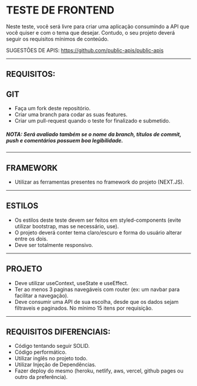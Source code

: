 # **TESTE DE FRONTEND**

Neste teste, você será livre para criar uma aplicação consumindo a API que você quiser e com o tema que desejar.
Contudo, o seu projeto deverá seguir os requisitos mínimos de conteúdo.

SUGESTÕES DE APIS:
https://github.com/public-apis/public-apis

---

## REQUISITOS:

## GIT

- Faça um fork deste repositório.
- Criar uma branch para codar as suas features.
- Criar um pull-request quando o teste for finalizado e submetido.

##### **NOTA: Será avaliado também se o nome da branch, títulos de commit, push e comentários possuem boa legibilidade.**

---

## FRAMEWORK

- Utilizar as ferramentas presentes no framework do projeto (NEXT.JS).

---

## ESTILOS

- Os estilos deste teste devem ser feitos em styled-components (evite utilizar bootstrap, mas se necessário, use).
- O projeto deverá conter tema claro/escuro e forma do usuário alterar entre os dois.
- Deve ser totalmente responsivo.

---

## PROJETO

- Deve utilizar useContext, useState e useEffect.
- Ter ao menos 3 paginas navegáveis com router (ex: um navbar para facilitar a navegação).
- Deve consumir uma API de sua escolha, desde que os dados sejam filtraveis e paginados. No mínimo 15 itens por requisição.

---

## REQUISITOS DIFERENCIAIS:

- Código tentando seguir SOLID.
- Código performático.
- Utilizar inglês no projeto todo.
- Utilizar Injeção de Dependências.
- Fazer deploy do mesmo (heroku, netlify, aws, vercel, github pages ou outro da preferência).
